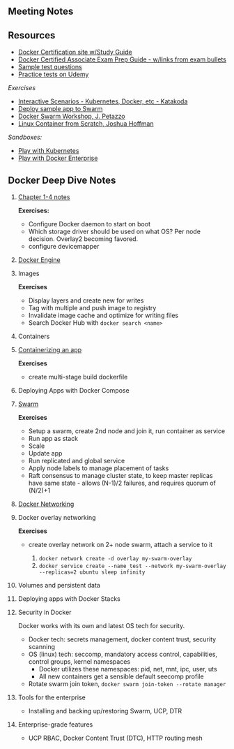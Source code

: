 ## Meeting Notes

## Resources

* [Docker Certification site w/Study Guide](https://success.docker.com/certification)
* [Docker Certified Associate Exam Prep Guide - w/links from exam bullets](https://github.com/Evalle/DCA)
* [Sample test questions](https://djitz.com/certification/https://djitz.com/certification/)
* [Practice tests on Udemy](https://www.udemy.com/docker-certified-associate-certification-2-practice-exams)

*Exercises*
* [Interactive Scenarios - Kubernetes, Docker, etc - Katakoda](https://www.katacoda.com/courses/docker)
* [Deploy sample app to Swarm](https://github.com/dockersamples/atsea-sample-shop-app)
* [Docker Swarm Workshop, J. Petazzo](https://github.com/jpetazzo/container.training)
* [Linux Container from Scratch, Joshua Hoffman](https://vimeo.com/115073286)

*Sandboxes:*
* [Play with Kubernetes](https://labs.play-with-k8s.com/)
* [Play with Docker Enterprise](https://medium.com/@marcosnils/60-seconds-away-from-docker-ee-13d7cf66713f)

## Docker Deep Dive Notes

1. [Chapter 1-4 notes](README-01-04.md)

    **Exercises:**

    - Configure Docker daemon to start on boot
    - Which storage driver should be used on what OS? Per node decision. Overlay2 becoming favored.
    - configure devicemapper

5. [Docker Engine](README-05-docker-engine.md)

6. Images

    **Exercises** 

    - Display layers and create new for writes
    - Tag with multiple and push image to registry
    - Invalidate image cache and optimize for writing files
    - Search Docker Hub with `docker search <name>`

7. Containers

8. [Containerizing an app](README-08-containerizing-an-app.md)

    **Exercises**

    - create multi-stage build dockerfile

9. Deploying Apps with Docker Compose

10. [Swarm](README-10-swarm.md)

    **Exercises**

    - Setup a swarm, create 2nd node and join it, run container as service
    - Run app as stack
    - Scale
    - Update app
    - Run replicated and global service
    - Apply node labels to manage placement of tasks
    - Raft consensus to manage cluster state, to keep master replicas have same state - allows (N-1)/2 failures, and requires quorum of (N/2)+1

11. [Docker Networking](README-11-network.md)

12. Docker overlay networking
    
    **Exercises**

    - create overlay network on 2+ node swarm, attach a service to it

        1. `docker network create -d overlay my-swarm-overlay`
        1. `docker service create --name test --network my-swarm-overlay --replicas=2 ubuntu sleep infinity`

13. Volumes and persistent data

14. Deploying apps with Docker Stacks

15. Security in Docker

    Docker works with its own and latest OS tech for security.

    - Docker tech: secrets management, docker content trust, security scanning
    - OS (linux) tech: seccomp, mandatory access control, capabilities, control groups, kernel namespaces
        - Docker utilizes these namespaces: pid, net, mnt, ipc, user, uts
        - All new containers get a sensible default seecomp profile
    - Rotate swarm join token, `docker swarm join-token --rotate manager`

16. Tools for the enterprise

    - Installing and backing up/restoring Swarm, UCP, DTR
    
17. Enterprise-grade features

    - UCP RBAC, Docker Content Trust (DTC), HTTP routing mesh
